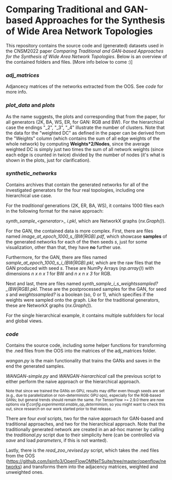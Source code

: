 # Comparing Traditional and GAN-based Approaches for the Synthesis of Wide Area Network Topologies

This repository contains the source code and (generated) datasets used in the CNSM2022 paper *Comparing Traditional and GAN-based Approaches for the Synthesis of Wide Area Network Topologies*. Below is an overview of the contained folders and files. [More info below to come :)]

### *adj_matrices*

Adjancecy matrices of the networks extracted from the OOS. See *code* for more info.

### *plot_data* and *plots*

As the name suggests, the plots and corresponding that from the paper, for all generators (2K, BA, WS, ER, for GAN: RGB and BW). For the hierarchical case the endings "_2", "_3", "_4" illustrate the number of clusters. Note that the data for the "weighted DC" as defined in the paper can be derived from the "Weights" column (which contains the sum of all edge weights of the whole network) by computing **Weights*2/Nodes**, since the average weighted DC is simply just two times the sum of all network weights (since each edge is counted in twice) divided by the number of nodes (it's what is shown in the plots, just for clarification).

### *synthetic\_networks*

Contains archives that contain the generated networks for all of the investigated generators for the four real topologies, including one hierarchical use case.

For the *traditional* generations (2K, ER, BA, WS), it contains 1000 files each in the following format for the naive approach:

*synth\_sample_\<generator\>\_ i.pkl*, which are NetworkX graphs (*nx.Graph()*).

For the GAN, the contained data is more complex. First, there are files named *image\_at\_epoch\_1000_s_(BW|RGB).pdf*, which showcase **samples** of the generated networks for each of the then seeds *s*, just for some visualization, other than that, they have **no** further use.

Furthermore, for the GAN, there are files named *sample\_at\_epoch\_1000_s\_i_(BW|RGB).pkl*, which are the raw files that the GAN produced with seed *s*. These are NumPy Arrays (*np.array()*) with dimensions *n x n x 1* for BW and *n x n x 3* for RGB.

Next and last, there are files named *synth_sample\_i\_s\_weightssampled?\_(BW|RGB).pkl*. These are the postprocessed samples for the GAN, for seed *s* and *weightssampled?* is a boolean (so, 0 or 1), which specifies if the weights were sampled onto the graph. Like for the traditional generators, these are NetworkX graphs (*nx.Graph()*).

For the single hierarchical example, it contains multiple subfolders for local and global views.

### *code*

Contains the source code, including some helper functions for transforming the .ned files from the OOS into the matrices of the adj_matrices folder.

*wangan.py* is the main functionality that trains the GANs and saves in the end the generated samples.

*WANGAN-simple.py* and *WANGAN-hierarchical* call the previous script to either perform the naive approach or the hierarchical approach. 

<sup>Note that since we trained the GANs on GPU, results may differ even though seeds are set (e.g., due to parallelization or non-deterministic GPU ops), especially for the RGB-based GANs; but general trends should remain the same. For TensorFlow >= 2.9.0 there are now options via *tf.config.experimental.enable_op_determinism*, so you might want to check this out, since research on our work started prior to that release.</sup>

There are four *eval* scripts, two for the naive approach for GAN-based and traditional approaches, and two for the hierarchical approach. Note that the traditionally generated network are created in an ad-hoc manner by calling the *traditional.py* script due to their simplicity here (can be controlled via *save* and load *parameters*, if this is not wanted).

Lastly, there is the *read_zoo_revised.py* script, which takes the .ned files from the OOS (https://github.com/lsinfo3/OpenFlowOMNeTSuite/tree/master/openflow/networks) and transforms them into the adjacency matrices, weighted and unweighted ones.
